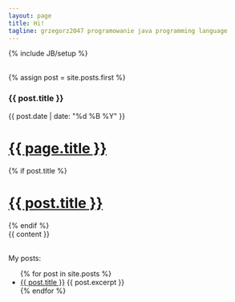 ```yaml
---
layout: page
title: Hi!
tagline: grzegorz2047 programowanie java programming language
---
```

{% include JB/setup %}

<br/>
{% assign post = site.posts.first %}
<a href="{{ post.url }}"></a>
<h3>{{ post.title }}</h3>
<p class="blogdate">{{ post.date | date: "%d %B %Y" }}</p>
<h1 class="entry-title">
    <a href="{{ root_url }}{{ page.url }}">{{ page.title }}</a>
</h1>
{% if post.title %}
  <h1 class="entry-title">
    <a href="{{ root_url }}{{ post.url }}">{{ post.title }}</a>
  </h1>      
{% endif %}
<div class="entry-content">{{ content }}</div>
<br/>



My posts:
<ul>
{% for post in site.posts %}
<li>
  <a href="{{ post.url }}">{{ post.title }}</a>
  {{ post.excerpt }}
</li>
{% endfor %}
</ul>
